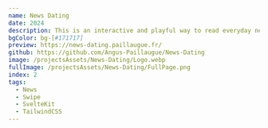 ```yaml
---
name: News Dating
date: 2024
description: This is an interactive and playful way to read everyday news.
bgColor: bg-[#171717]
preview: https://news-dating.paillaugue.fr/
github: https://github.com/Angus-Paillaugue/News-Dating
image: /projectsAssets/News-Dating/Logo.webp
fullImage: /projectsAssets/News-Dating/FullPage.png
index: 2
tags:
  - News
  - Swipe
  - SvelteKit
  - TailwindCSS
---
```

